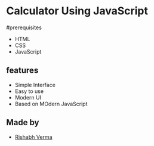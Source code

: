 # Calculator Using JavaScript

#prerequisites
- HTML
- CSS
- JavaScript

## features
- Simple Interface
- Easy to use
- Modern UI
- Based on MOdern JavaScript

## Made by 
 - [Rishabh Verma](https://www.github.com/rishabh-060)
